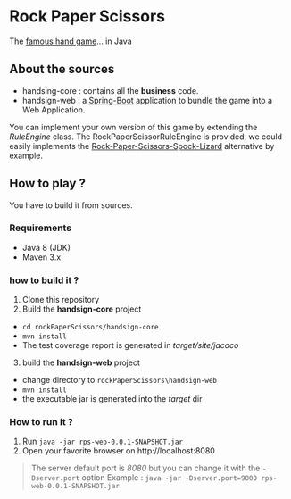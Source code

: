# Rock Paper Scissors

The [famous hand game](https://en.wikipedia.org/wiki/Rock%E2%80%93paper%E2%80%93scissors)... in Java

## About the sources

* handsing-core : contains all the **business** code.
* handsign-web : a [Spring-Boot](https://projects.spring.io/spring-boot/) application to bundle the game into a Web Application.

You can implement your own version of this game by extending the *RuleEngine* class. The RockPaperScissorRuleEngine is provided, we could easily implements the [Rock-Paper-Scissors-Spock-Lizard](https://en.wikipedia.org/wiki/Rock%E2%80%93paper%E2%80%93scissors#Additional_weapons) alternative by example.

## How to play ?

You have to build it from sources.

### Requirements 

* Java 8 (JDK)
* Maven 3.x

### how to build it ?

1. Clone this repository
2. Build the **handsign-core** project
  * `cd rockPaperScissors/handsign-core`
  * `mvn install` 
  * The test coverage report is generated in *target/site/jacoco*
3. build the **handsign-web** project
  * change directory to `rockPaperScissors\handsign-web`
  * `mvn install` 
  * the executable jar is generated into the *target* dir

### How to run it ?

1. Run `java -jar rps-web-0.0.1-SNAPSHOT.jar`
2. Open your favorite browser on http://localhost:8080  

> The server default port is *8080* but you can change it with the `-Dserver.port` option
> Example : `java -jar -Dserver.port=9000 rps-web-0.0.1-SNAPSHOT.jar`

